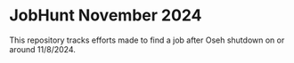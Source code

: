 # JobHunt November 2024

This repository tracks efforts made to find a job after Oseh shutdown on or around 11/8/2024.
